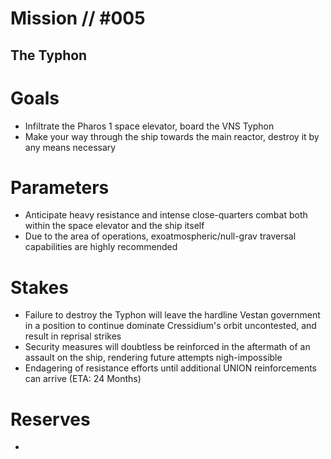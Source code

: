 # Mission // #005
## The Typhon

# Goals
- Infiltrate the Pharos 1 space elevator, board the VNS Typhon
- Make your way through the ship towards the main reactor, destroy it by any means necessary

# Parameters
- Anticipate heavy resistance and intense close-quarters combat both within the space elevator and the ship itself
- Due to the area of operations, exoatmospheric/null-grav traversal capabilities are highly recommended

# Stakes
- Failure to destroy the Typhon will leave the hardline Vestan government in a position to continue dominate Cressidium's orbit uncontested, and result in reprisal strikes
- Security measures will doubtless be reinforced in the aftermath of an assault on the ship, rendering future attempts nigh-impossible
- Endagering of resistance efforts until additional UNION reinforcements can arrive (ETA: 24 Months)

# Reserves
- 

